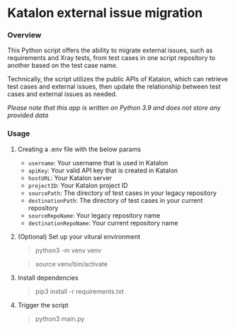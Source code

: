 # Katalon external issue migration

### Overview
This Python script offers the ability to migrate external issues, such as requirements and Xray tests, from test cases in one script repository to another based on the test case name.

Technically, the script utilizes the public APIs of Katalon, which can retrieve test cases and external issues, then update the relationship between test cases and external issues as needed.

*Please note that this app is written on Python 3.9 and does not store any provided data*

### Usage
1. Creating a .env file with the below params

    - `username`: Your username that is used in Katalon
    - `apiKey`: Your valid API key that is created in Katalon
    - `hostURL`: Your Katalon server
    - `projectID`: Your Katalon project ID
    - `sourcePath`: The directory of test cases in your legacy repository
    - `destinationPath`: The directory of test cases in your current repository
    - `sourceRepoName`: Your legacy repository name
    - `destinationRepoName`: Your current repository name

2. (Optional) Set up your vitural environment
    > python3 -m venv venv

    > source venv/bin/activate

3. Install dependencies
    > pip3 install -r requirements.txt

4. Trigger the script
    > python3 main.py

